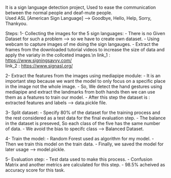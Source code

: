 It is a sign language detection project, Used to ease the communication between the normal people and deaf-mute people.<br>
Used ASL [American Sign Language] --> Goodbye, Hello, Help, Sorry, Thankyou.

Steps: 
  1- Collecting the images for the 5 sign languages:
    - There is no Given Dataset for such a problem --> so we have to create own dataset.
    - Using webcam to capture images of me doing the sign langauges.
    - Extract the frames from the downloaded tutorial videos to increase the size of data and apply the variaty in the collceted images.\n
        link_1 : https://www.signingsavvy.com/   
        link_2 : https://www.signasl.org/
  
  2- Extract the features from the images using mediapipe module:
    - It is an important step because we want the model to only focus on a specific place in the image not the whole image.
    - So, We detect the hand gestures using mediapipe and extract the landmarks from both hands then we can use them as a features to train our model.
    - After this step the dataset is : extracted features and labels --> data.pickle file.

  3- Split dataset:
    - Specify 80% of the dataset for the training process and the rest considered as a test data for the final evaluation step.
    - The balance in the dataset is preseved, So each class of the five has the same number of data.
    - We avoid the bias to specifc class --> Balanced Dataset.

  4- Train the model:
    - Random Forest used as algorithm for my model.
    - Then we train this model on the train data.
    - Finally, we saved the model for later usage --> model.pickle.

  5- Evaluation step:
    - Test data used to make this process.
    - Confusion Matrix and another metrics are calculated for this step.
    - 98.5% acheived as accuracy score for this task.

  
